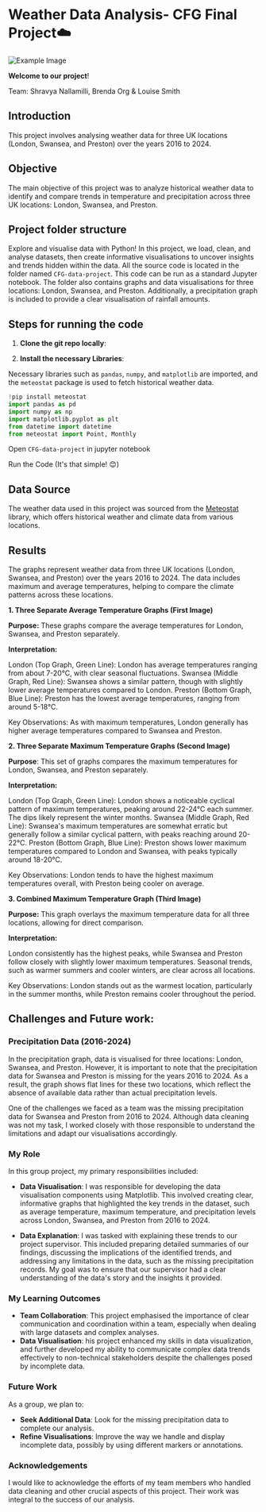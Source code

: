 # Weather Data Analysis- CFG Final Project☁️

![Example Image]([https://github.com/username/repository/raw/main/image.png](https://github.com/shravya-nallamilli/CFG-data-project/blob/024d9bcc351b00ce6c2ce8d203f8b07177dcfb77/GirlsWhoCode.jpeg))

**Welcome to our project**!

Team: Shravya Nallamilli, Brenda Org & Louise Smith

## Introduction

This project involves analysing weather data for three UK locations (London, Swansea, and Preston) over the years 2016 to 2024. 

## Objective
The main objective of this project was to analyze historical weather data to identify and compare trends in temperature and precipitation across three UK locations: London, Swansea, and Preston.

## Project folder structure

Explore and visualise data with Python! In this project, we load, clean, and analyse datasets, then create informative visualisations to uncover insights and trends hidden within the data. All the source code is located in the folder named `CFG-data-project`. This code can be run as a standard Jupyter notebook. The folder also contains graphs and data visualisations for three locations: London, Swansea, and Preston. Additionally, a precipitation graph is included to provide a clear visualisation of rainfall amounts.

## Steps for running the code

1. **Clone the git repo locally**:

2. **Install the necessary Libraries**:

 Necessary libraries such as `pandas`, `numpy`, and `matplotlib` are imported, and the `meteostat` package is used to fetch historical weather data.
   
   ```python
   !pip install meteostat
   import pandas as pd
   import numpy as np
   import matplotlib.pyplot as plt
   from datetime import datetime
   from meteostat import Point, Monthly
```
Open `CFG-data-project` in jupyter notebook

Run the Code (It's that simple! 😊)

## Data Source
The weather data used in this project was sourced from the [Meteostat](https://meteostat.net/) library, which offers historical weather and climate data from various locations.

## Results

The graphs represent weather data from three UK locations (London, Swansea, and Preston) over the years 2016 to 2024. The data includes maximum and average temperatures, helping to compare the climate patterns across these locations.

**1. Three Separate Average Temperature Graphs (First Image)**

**Purpose:** These graphs compare the average temperatures for London, Swansea, and Preston separately.

**Interpretation:**

London (Top Graph, Green Line): London has average temperatures ranging from about 7-20°C, with clear seasonal fluctuations. Swansea (Middle Graph, Red Line): Swansea shows a similar pattern, though with slightly lower average temperatures compared to London. Preston (Bottom Graph, Blue Line): Preston has the lowest average temperatures, ranging from around 5-18°C.

Key Observations: As with maximum temperatures, London generally has higher average temperatures compared to Swansea and Preston.

**2. Three Separate Maximum Temperature Graphs (Second Image)**
   
**Purpose**: This set of graphs compares the maximum temperatures for London, Swansea, and Preston separately.

**Interpretation:**

London (Top Graph, Green Line): London shows a noticeable cyclical pattern of maximum temperatures, peaking around 22-24°C each summer. The dips likely represent the winter months. Swansea (Middle Graph, Red Line): Swansea's maximum temperatures are somewhat erratic but generally follow a similar cyclical pattern, with peaks reaching around 20-22°C. Preston (Bottom Graph, Blue Line): Preston shows lower maximum temperatures compared to London and Swansea, with peaks typically around 18-20°C.

Key Observations: London tends to have the highest maximum temperatures overall, with Preston being cooler on average.


**3. Combined Maximum Temperature Graph (Third Image)**

**Purpose:** This graph overlays the maximum temperature data for all three locations, allowing for direct comparison.

**Interpretation:**

London consistently has the highest peaks, while Swansea and Preston follow closely with slightly lower maximum temperatures. Seasonal trends, such as warmer summers and cooler winters, are clear across all locations.

Key Observations: London stands out as the warmest location, particularly in the summer months, while Preston remains cooler throughout the period.

## Challenges and Future work:

### Precipitation Data (2016-2024)
In the precipitation graph, data is visualised for three locations: London, Swansea, and Preston. However, it is important to note that the precipitation data for Swansea and Preston is missing for the years 2016 to 2024. As a result, the graph shows flat lines for these two locations, which reflect the absence of available data rather than actual precipitation levels.

One of the challenges we faced as a team was the missing precipitation data for Swansea and Preston from 2016 to 2024. Although data cleaning was not my task, I worked closely with those responsible to understand the limitations and adapt our visualisations accordingly.

### My Role
In this group project, my primary responsibilities included:

- **Data Visualisation**: I was responsible for developing the data visualisation components using Matplotlib. This involved creating clear, informative graphs that highlighted the key trends in the dataset, such as average temperature, maximum temperature, and precipitation levels across London, Swansea, and Preston from 2016 to 2024.
  
- **Data Explanation**: I was tasked with explaining these trends to our project supervisor. This included preparing detailed summaries of our findings, discussing the implications of the identified trends, and addressing any limitations in the data, such as the missing precipitation records. My goal was to ensure that our supervisor had a clear understanding of the data's story and the insights it provided.

### My Learning Outcomes
- **Team Collaboration**: This project emphasised the importance of clear communication and coordination within a team, especially when dealing with large datasets and complex analyses.
- **Data Visualisation**: his project enhanced my skills in data visualization, and further developed my ability to communicate complex data trends effectively to non-technical stakeholders despite the challenges posed by incomplete data.

### Future Work
As a group, we plan to:
- **Seek Additional Data**: Look for the missing precipitation data to complete our analysis.
- **Refine Visualisations**: Improve the way we handle and display incomplete data, possibly by using different markers or annotations.

### Acknowledgements
I would like to acknowledge the efforts of my team members who handled data cleaning and other crucial aspects of this project. Their work was integral to the success of our analysis.
















